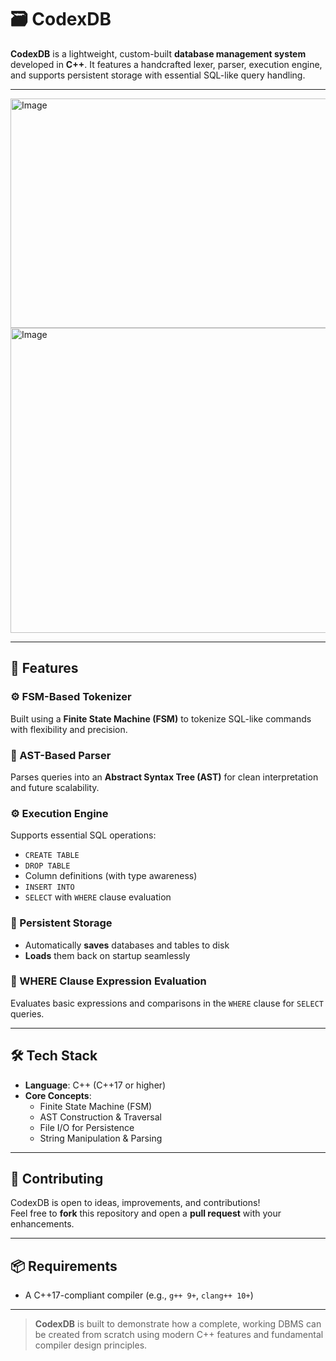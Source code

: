 # 🗃️ CodexDB

**CodexDB** is a lightweight, custom-built **database management system** developed in **C++**. It features a handcrafted lexer, parser, execution engine, and supports persistent storage with essential SQL-like query handling.

---

<img width="764" height="367" alt="Image" src="https://github.com/user-attachments/assets/be70c222-52c7-4865-9032-ce827575c034" />

<img width="764" height="488" alt="Image" src="https://github.com/user-attachments/assets/14750e24-d071-4cb2-90ea-4cec44c35db8" />

---

## 🚀 Features

### ⚙️ FSM-Based Tokenizer
Built using a **Finite State Machine (FSM)** to tokenize SQL-like commands with flexibility and precision.

### 🌳 AST-Based Parser
Parses queries into an **Abstract Syntax Tree (AST)** for clean interpretation and future scalability.

### ⚙️ Execution Engine
Supports essential SQL operations:
- `CREATE TABLE`
- `DROP TABLE`
- Column definitions (with type awareness)
- `INSERT INTO`
- `SELECT` with `WHERE` clause evaluation

### 💾 Persistent Storage
- Automatically **saves** databases and tables to disk
- **Loads** them back on startup seamlessly

### 🧠 WHERE Clause Expression Evaluation
Evaluates basic expressions and comparisons in the `WHERE` clause for `SELECT` queries.

---

## 🛠️ Tech Stack

- **Language**: C++ (C++17 or higher)
- **Core Concepts**:
  - Finite State Machine (FSM)
  - AST Construction & Traversal
  - File I/O for Persistence
  - String Manipulation & Parsing

---

## 🤝 Contributing

CodexDB is open to ideas, improvements, and contributions!  
Feel free to **fork** this repository and open a **pull request** with your enhancements.

---

## 📦 Requirements

- A C++17-compliant compiler (e.g., `g++ 9+`, `clang++ 10+`)

---

> **CodexDB** is built to demonstrate how a complete, working DBMS can be created from scratch using modern C++ features and fundamental compiler design principles.
